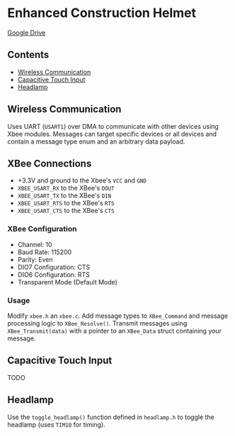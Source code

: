 # Enhanced Construction Helmet

[Google Drive](https://drive.google.com/drive/folders/10Tn_0vgJD5vS_DCNFxtLP7ykrcBd-zxB?usp=share_link)

## Contents

- [Wireless Communication](#wireless-communication)
- [Capacitive Touch Input](#capacitive-touch-input)
- [Headlamp](#headlamp)

## Wireless Communication

Uses UART (`USART1`) over DMA to communicate with other devices using Xbee modules. Messages can target specific devices or all devices and contain a message type enum and an arbitrary data payload. 

## XBee Connections

- +3.3V and ground to the Xbee's `VCC` and `GND`
- `XBEE_USART_RX` to the XBee's `DOUT`
- `XBEE_USART_TX` to the XBee's `DIN`
- `XBEE_USART_RTS` to the XBee's `RTS`
- `XBEE_USART_CTS` to the XBee's `CTS`

### XBee Configuration

- Channel: 10
- Baud Rate: 115200
- Parity: Even
- DIO7 Configuration: CTS
- DIO6 Configuration: RTS
- Transparent Mode (Default Mode)

### Usage

Modify `xbee.h` an `xbee.c`. Add message types to `XBee_Command` and message processing logic to `XBee_Resolve()`. Transmit messages using `XBee_Transmit(data)` with a pointer to an `XBee_Data` struct containing your message.

## Capacitive Touch Input

TODO

## Headlamp

Use the `toggle_headlamp()` function defined in `headlamp.h` to toggle the headlamp (uses `TIM10` for timing).